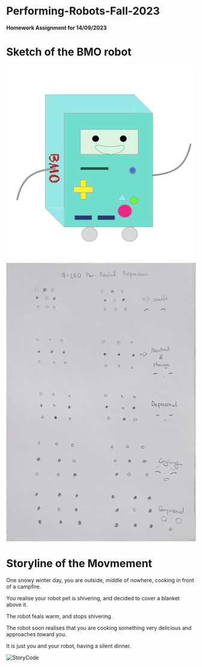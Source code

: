 # Performing-Robots-Fall-2023
**Homework Assignment for 14/09/2023**

# Sketch of the BMO robot

![BMO image](https://github.com/akhatsuleimenov/Performing-Robots-Fall-2023/blob/main/journal/13-09/BMO.png?raw=true)
![Sketch image](https://github.com/akhatsuleimenov/Performing-Robots-Fall-2023/blob/main/journal/13-09/20230913_140833.jpg?raw=true)

# Storyline of the Movmement
<p>One snowy winter day, you are outside, middle of nowhere, cooking in front of a campfire.</p>
<p>You realise your robot pet is shivering, and decided to cover a blanket above it.</p>
<p>The robot feals warm, and stops shivering.</p>
<p>The robot soon realises that you are cooking something very delicious and approaches toward you.</p>
<p>It is just you and your robot, having a silent dinner.</p>

![StoryCode](https://github.com/akhatsuleimenov/Performing-Robots-Fall-2023/blob/main/journal/25-09/storyMovement/storyMovement.ino)
